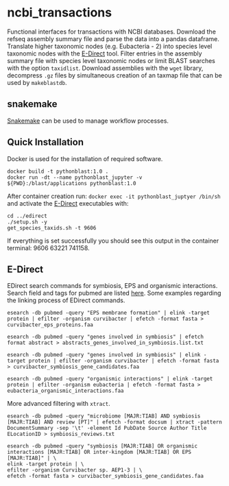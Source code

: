 # ncbi_transactions
Functional interfaces for transactions with NCBI databases. Download the refseq assembly summary file and parse the data into a pandas dataframe. Translate higher taxonomic nodes (e.g. Eubacteria - 2) into species level taxonomic nodes with the [E-Direct](https://www.ncbi.nlm.nih.gov/books/NBK179288/) tool. Filter entries in the assembly summary file with species level taxonomic nodes or limit BLAST searches with the option `taxidlist`. Download assemblies with the `wget` library, decompress `.gz` files by simultaneous creation of an taxmap file that can be used by `makeblastdb`.

## snakemake
[Snakemake](https://snakemake.readthedocs.io/en/stable/index.html) can be used to manage workflow processes.

## Quick Installation
Docker is used for the installation of required software.
```console
docker build -t pythonblast:1.0 .
docker run -dt --name pythonblast_jupyter -v ${PWD}:/blast/applications pythonblast:1.0
```
After container creation run: `docker exec -it pythonblast_juptyer /bin/sh` and activate the [E-Direct](https://www.ncbi.nlm.nih.gov/books/NBK179288/) executables with:
```console
cd ../edirect
./setup.sh -y
get_species_taxids.sh -t 9606
```

If everything is set successfully you should see this output in the container terminal:
9606
63221
741158.

## E-Direct
EDirect search commands for symbiosis, EPS and organismic interactions. Search field and tags for pubmed are listed [here](https://pubmed.ncbi.nlm.nih.gov/help/#search-tags). Some examples regarding the linking process of EDirect commands.
````Shell
esearch -db pubmed -query "EPS membrane formation" | elink -target protein | efilter -organism curvibacter | efetch -format fasta > curvibacter_eps_proteins.faa

esearch -db pubmed -query "genes involved in symbiosis" | efetch format abstract > abstracts_genes_involved_in_symbiosis.list.txt

esearch -db pubmed -query "genes involved in symbiosis" | elink -target protein | efilter -organism curvibacter | efetch -format fasta > curvibacter_symbiosis_gene_candidates.faa

esearch -db pubmed -query "organismic interactions" | elink -target protein | efilter -organism eubacteria | efetch -format fasta > eubacteria_organismic_interactions.faa
````
More advanced filtering with `xtract`.
````Shell
esearch -db pubmed -query "microbiome [MAJR:TIAB] AND symbiosis [MAJR:TIAB] AND review [PT]" | efetch -format docsum | xtract -pattern DocumentSummary -sep '\t' -element Id PubDate Source Author Title ELocationID > symbiosis_reviews.txt

esearch -db pubmed -query "symbiosis [MAJR:TIAB] OR organismic interactions [MAJR:TIAB] OR inter-kingdom [MAJR:TIAB] OR EPS [MAJR:TIAB]" | \
elink -target protein | \
efilter -organism Curvibacter sp. AEP1-3 | \
efetch -format fasta > curvibacter_symbiosis_gene_candidates.faa
````
